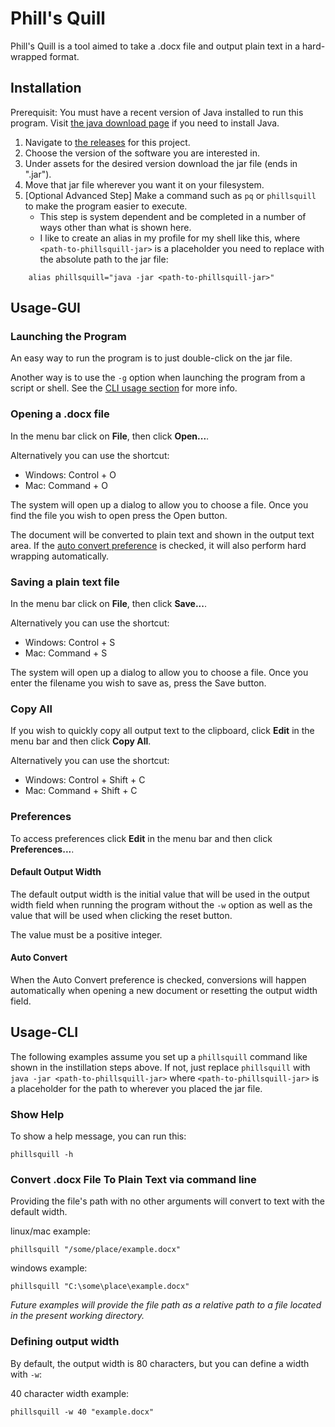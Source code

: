 # Phill's Quill
Phill's Quill is a tool aimed to take a .docx file and output plain text in a hard-wrapped format.

## Installation
Prerequisit: You must have a recent version of Java installed to run this program. Visit [the java download page](https://www.java.com/download/) if you need to install Java.
1. Navigate to [the releases](https://github.com/Zierman/phillsquill/releases) for this project.
2. Choose the version of the software you are interested in.
3. Under assets for the desired version download the jar file (ends in ".jar").
4. Move that jar file wherever you want it on your filesystem.
5. \[Optional Advanced Step\] Make a command such as `pq` or `phillsquill` to make the program easier to execute.
    - This step is system dependent and be completed in a number of ways other than what is shown here.
    - I like to create an alias in my profile for my shell like this, where `<path-to-phillsquill-jar>` is a placeholder you need to replace with the absolute path to the jar file: 
```shell
    alias phillsquill="java -jar <path-to-phillsquill-jar>"
```

## Usage-GUI


### Launching the Program
An easy way to run the program is to just double-click on the jar file. 

Another way is to use the `-g` option when launching the program from a script or shell. 
See the [CLI usage section](#usage-cli) for more info.

### Opening a .docx file
In the menu bar click on **File**, then click **Open...**. 

Alternatively you can use the shortcut:
- Windows: Control + O
- Mac: Command + O

The system will open up a dialog to allow you to choose a file. Once you find the file you wish to open press the Open button.

The document will be converted to plain text and shown in the output text area. If the [auto convert preference](#auto-convert) is checked, it will also perform hard wrapping automatically.

### Saving a plain text file
In the menu bar click on **File**, then click **Save...**.

Alternatively you can use the shortcut:
- Windows: Control + S
- Mac: Command + S

The system will open up a dialog to allow you to choose a file. Once you enter the filename you wish to save as, press the Save button.

### Copy All
If you wish to quickly copy all output text to the clipboard, click **Edit** in the menu bar and then click **Copy All**.

Alternatively you can use the shortcut:
- Windows: Control + Shift + C
- Mac: Command + Shift + C

### Preferences
To access preferences click **Edit** in the menu bar and then click **Preferences...**.

#### Default Output Width
The default output width is the initial value that will be used in the output width field when running the program 
without the `-w` option as well as the value that will be used when clicking the reset button.

The value must be a positive integer.

#### Auto Convert
When the Auto Convert preference is checked, conversions will happen automatically when opening a new document or 
resetting the output width field.

## Usage-CLI
The following examples assume you set up a `phillsquill` command like shown in the instillation steps above.
If not, just replace `phillsquill` with `java -jar <path-to-phillsquill-jar>` where `<path-to-phillsquill-jar>` is a placeholder for the path to wherever you placed the jar file.

### Show Help
To show a help message, you can run this:
```shell
phillsquill -h
```

### Convert .docx File To Plain Text via command line
Providing the file's path with no other arguments will convert to text with the default width.

linux/mac example:
```shell
phillsquill "/some/place/example.docx"
```

windows example:
```shell
phillsquill "C:\some\place\example.docx"
```

_Future examples will provide the file path as a relative path to a file located in the present working directory._

### Defining output width
By default, the output width is 80 characters, but you can define a width with `-w`:

40 character width example:
```shell
phillsquill -w 40 "example.docx"
```
